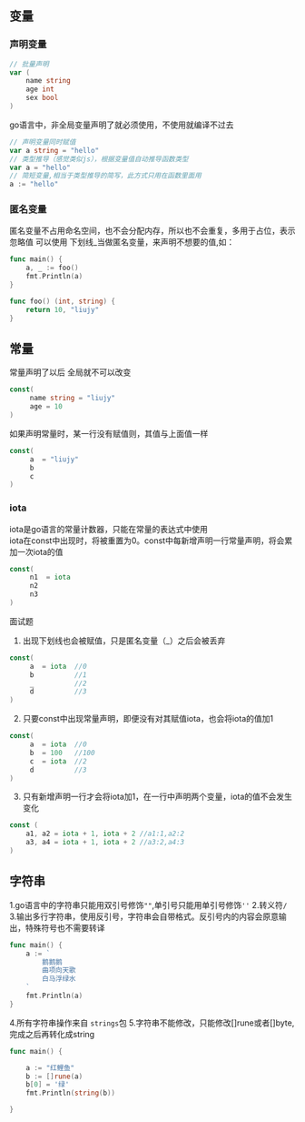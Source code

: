 ## 变量
### 声明变量
```go
// 批量声明
var (
	name string
	age int 
	sex bool
)
```
go语言中，非全局变量声明了就必须使用，不使用就编译不过去

```go
// 声明变量同时赋值
var a string = "hello"
// 类型推导（感觉类似js），根据变量值自动推导函数类型
var a = "hello"
// 简短变量,相当于类型推导的简写，此方式只用在函数里面用
a := "hello"
```
### 匿名变量
匿名变量不占用命名空间，也不会分配内存，所以也不会重复，多用于占位，表示忽略值
可以使用 下划线_当做匿名变量，来声明不想要的值,如：
```go
func main() {
	a, _ := foo()
	fmt.Println(a)
}

func foo() (int, string) {
	return 10, "liujy"
}
```

## 常量
常量声明了以后 全局就不可以改变
```go
const(
	 name string = "liujy"
	 age = 10
)
```
如果声明常量时，某一行没有赋值则，其值与上面值一样
```go
const(
	 a  = "liujy"
	 b
	 c
)
```
### iota
iota是go语言的常量计数器，只能在常量的表达式中使用  
iota在const中出现时，将被重置为0。const中每新增声明一行常量声明，将会累加一次iota的值
```go
const(
	 n1  = iota
	 n2
	 n3
)
```
面试题
1. 出现下划线也会被赋值，只是匿名变量（_）之后会被丢弃
```go
const(
	 a  = iota  //0
	 b			//1
	 _			//2
	 d			//3
)
```
2. 只要const中出现常量声明，即便没有对其赋值iota，也会将iota的值加1
```go
const(
	 a  = iota  //0
	 b	= 100	//100
	 c	= iota	//2
	 d			//3
)
```
3. 只有新增声明一行才会将iota加1，在一行中声明两个变量，iota的值不会发生变化
```go
const (
	a1, a2 = iota + 1, iota + 2 //a1:1,a2:2
	a3, a4 = iota + 1, iota + 2 //a3:2,a4:3
)
```

## 字符串
1.go语言中的字符串只能用双引号修饰`""`,单引号只能用单引号修饰`''`
2.转义符`/`
3.输出多行字符串，使用反引号，字符串会自带格式。反引号内的内容会原意输出，特殊符号也不需要转译
```go
func main() {
	a := `
		鹅鹅鹅
		曲项向天歌
		白马浮绿水
	`
	fmt.Println(a)
}
```
4.所有字符串操作来自 `strings`包
5.字符串不能修改，只能修改[]rune或者[]byte,完成之后再转化成string
```go
func main() {

	a := "红鲤鱼"
	b := []rune(a)
	b[0] = '绿'
	fmt.Println(string(b))

}
```

